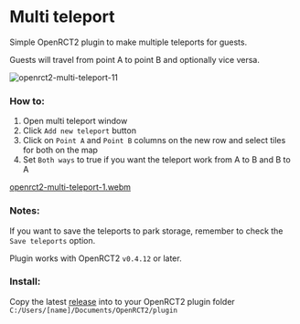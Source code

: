 # Multi teleport

Simple OpenRCT2 plugin to make multiple teleports for guests.

Guests will travel from point A to point B and optionally vice versa.

![openrct2-multi-teleport-11](https://github.com/user-attachments/assets/3e0ac631-5348-435f-822f-52802adfcfe8)

### How to:

1) Open multi teleport window
2) Click `Add new teleport` button
3) Click on `Point A` and `Point B` columns on the new row and select tiles for both on the map
5) Set `Both ways` to true if you want the teleport work from A to B and B to A

[openrct2-multi-teleport-1.webm](https://github.com/user-attachments/assets/fd8004a2-52c0-4b67-8a57-af144027bab6)

### Notes:

If you want to save the teleports to park storage, remember to check the `Save teleports` option.

Plugin works with OpenRCT2 `v0.4.12` or later.

### Install:

Copy the latest [release](https://github.com/jpknen/openrct2-multi-teleport/releases/) into to your OpenRCT2 plugin folder `C:/Users/[name]/Documents/OpenRCT2/plugin`
